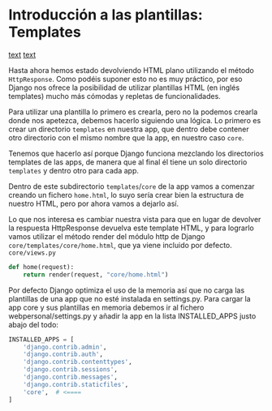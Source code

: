 # Introducción a las plantillas: Templates
[text](https://docs.djangoproject.com/en/2.0/ref/templates/)
[text](https://docs.djangoproject.com/en/2.0/topics/http/shortcuts/#render)

Hasta ahora hemos estado devolviendo HTML plano utilizando el método `HttpResponse`. Como podéis suponer esto no es muy práctico, por eso Django nos ofrece la posibilidad de utilizar plantillas HTML (en inglés templates) mucho más cómodas y repletas de funcionalidades.  

Para utilizar una plantilla lo primero es crearla, pero no la podemos crearla donde nos apetezca, debemos hacerlo siguiendo una lógica. Lo primero es crear un directorio `templates` en nuestra app, que dentro debe contener otro directorio con el mismo nombre que la app, en nuestro caso `core`.  

Tenemos que hacerlo así porque Django funciona mezclando los directorios templates de las apps, de manera que al final él tiene un solo directorio `templates` y dentro otro para cada app.  

Dentro de este subdirectorio `templates`/`core` de la app vamos a comenzar creando un fichero `home.html`, lo suyo sería crear bien la estructura de nuestro HTML, pero por ahora vamos a dejarlo así.  

Lo que nos interesa es cambiar nuestra vista para que en lugar de devolver la respuesta HttpResponse devuelva este template HTML, y para lograrlo vamos utilizar el método render del módulo http de Django `core/templates/core/home.html`, que ya viene incluido por defecto.  
`core/views.py`
```Python
def home(request):
    return render(request, "core/home.html")
```

Por defecto Django optimiza el uso de la memoria así que no carga las plantillas de una app que no esté instalada en settings.py. Para cargar la app core y sus plantillas en memoria debemos ir al fichero webpersonal/settings.py y añadir la app en la lista INSTALLED_APPS justo abajo del todo:  
```Python
INSTALLED_APPS = [
    'django.contrib.admin',
    'django.contrib.auth',
    'django.contrib.contenttypes',
    'django.contrib.sessions',
    'django.contrib.messages',
    'django.contrib.staticfiles',
    'core',  # <====
]
```
